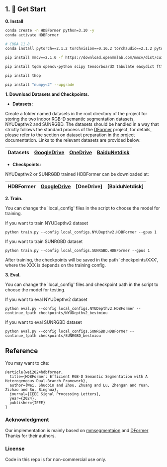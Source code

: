 ## 1. 🚀 Get Start

**0. Install**

```bash
conda create -n HDBFormer python=3.10 -y  
conda activate HDBFormer 

# CUDA 11.8
conda install pytorch==2.1.2 torchvision==0.16.2 torchaudio==2.1.2 pytorch-cuda=11.8 -c pytorch -c nvidia

pip install mmcv==2.1.0 -f https://download.openmmlab.com/mmcv/dist/cu118/torch2.1.0/index.html

pip install tqdm opencv-python scipy tensorboardX tabulate easydict ftfy regex

pip install thop

pip install "numpy<2" --upgrade

```


**1. Download Datasets and Checkpoints.**



- **Datasets:** 

Create a folder named datasets in the root directory of the project for storing the two indoor RGB-D semantic segmentation datasets, NYUDepthv2 and SUNRGBD. The datasets should be handled in a way that strictly follows the standard process of the [DFormer](https://github.com/VCIP-RGBD/DFormer) project, for details, please refer to the section on dataset preparation in the project documentation. Links to the relevant datasets are provided below:

| Datasets | [GoogleDrive](https://drive.google.com/drive/folders/1RIa9t7Wi4krq0YcgjR3EWBxWWJedrYUl?usp=sharing) | [OneDrive](https://mailnankaieducn-my.sharepoint.com/:f:/g/personal/bowenyin_mail_nankai_edu_cn/EqActCWQb_pJoHpxvPh4xRgBMApqGAvUjid-XK3wcl08Ug?e=VcIVob) | [BaiduNetdisk](https://pan.baidu.com/s/1-CEL88wM5DYOFHOVjzRRhA?pwd=ij7q) | 
|:---: |:---:|:---:|:---:|




- **Checkpoints:** 

 NYUDepthv2 or SUNRGBD trained HDBFormer can be downloaded at:

| HDBFormer| [GoogleDrive](https://drive.google.com/drive/folders/1ds3OILB7-WDe7JwSpuX1OJA6_QqOoJNe?usp=drive_link) | [OneDrive] | [BaiduNetdisk] | 
|:---: |:---:|:---:|:---:|



**2. Train.**

You can change the `local_config' files in the script to choose the model for training. 

If you want to train NYUDepthv2 dataset
```
python train.py --config local_configs.NYUDepthv2.HDBFormer --gpus 1
```
If you want to train SUNRGBD dataset
```
python train.py --config local_configs.SUNRGBD.HDBFormer --gpus 1
```
After training, the checkpoints will be saved in the path `checkpoints/XXX', where the XXX is depends on the training config.


**3. Eval.**

You can change the `local_config' files and checkpoint path in the script to choose the model for testing. 

If you want to eval NYUDepthv2 dataset
```
python eval.py --config local_configs.NYUDepthv2.HDBFormer --continue_fpath checkpoints/NYUDepthv2_bestmiou
```
If you want to eval SUNRGBD dataset
```
python eval.py --config local_configs.SUNRGBD.HDBFormer --continue_fpath checkpoints/SUNRGBD_bestmiou
```


## Reference
You may want to cite:
```
@article{wei2024hdbformer,
  title={HDBFormer: Efficient RGB-D Semantic Segmentation with A Heterogeneous Dual-Branch Framework},
  author={Wei, Shuobin and Zhou, Zhuang and Lu, Zhengan and Yuan, Zizhao and Su, Binghua},
  journal={IEEE Signal Processing Letters},
  year={2024},
  publisher={IEEE}
}
```


### Acknowledgment

Our implementation is mainly based on [mmsegmentaion](https://github.com/open-mmlab/mmsegmentation/tree/v0.24.1) and [DFormer](https://github.com/VCIP-RGBD/DFormer)   Thanks for their authors.



### License

Code in this repo is for non-commercial use only.
